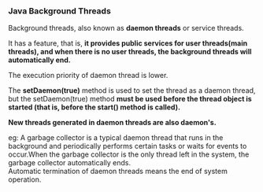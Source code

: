 ### Java Background Threads

Background threads, also known as **daemon threads** or service threads. </br>

It has a feature, that is, **it provides public services for user threads(main threads), and when there is no user threads, the background threads will automatically end.** </br>

The execution priority of daemon thread is lower.</br>

The **setDaemon(true)** method is used to set the thread as a daemon thread, but the setDaemon(true) method **must be used before the thread object is started (that is, before the start() method is called).** </br>

**New threads generated in daemon threads are also daemon's.** </br>

eg:
A garbage collector is a typical daemon thread that runs in the background and periodically performs certain tasks or waits for events to occur.When the garbage collector is the only thread left in the system, the garbage collector automatically ends.</br>
Automatic termination of daemon threads means the end of system operation.</br>
